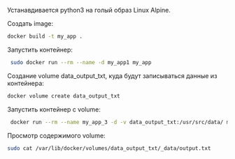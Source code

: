 Устанавдивается python3 на голый образ Linux Alpine.

Создать image:
```bash
docker build -t my_app .
```

Запустить контейнер:
```bash
 sudo docker run --rm --name -d my_app1 my_app
```

Создание volume data_output_txt, куда будут записываться данные из контейнера:
```bash
docker volume create data_output_txt
```


Запустить контейнер c volume:
```bash
 docker run --rm --name my_app_3 -d -v data_output_txt:/usr/src/data/ my_app
```

Просмотр содержимого volume:
```bash
sudo cat /var/lib/docker/volumes/data_output_txt/_data/output.txt
```
